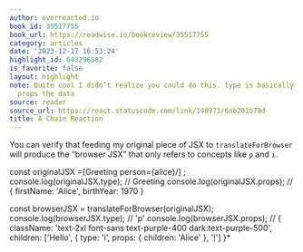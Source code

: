```yaml
---
author: overreacted.io
book_id: 35517755
book_url: https://readwise.io/bookreview/35517755
category: articles
date: '2023-12-17 16:53:24'
highlight_id: 643296582
is_favorite: false
layout: highlight
note: Quite cool I didn’t realize you could do this. type is basically the code and
  props the data
source: reader
source_url: https://react.statuscode.com/link/148973/6ab201b79d
title: A Chain Reaction
---
```


You can verify that feeding my original piece of JSX to `translateForBrowser` will produce the “browser JSX” that only refers to concepts like `p` and `i`.

const originalJSX =[Greeting person={alice}/] ;
console.log(originalJSX.type); // Greeting
console.log(originalJSX.props); // { firstName: 'Alice', birthYear: 1970 }

const browserJSX = translateForBrowser(originalJSX);
console.log(browserJSX.type); // 'p'
console.log(browserJSX.props); // { className: 'text-2xl font-sans text-purple-400 dark:text-purple-500', children: ['Hello', { type: 'i', props: { children: 'Alice' }, '!'] }*